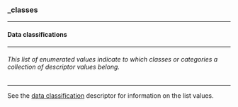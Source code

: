 ### _classes



------
#### Data classifications



------
###### This list of enumerated values indicate to which classes or categories a collection of descriptor values belong.



------
See the [data classification](_domain.md) descriptor for information on the list values.